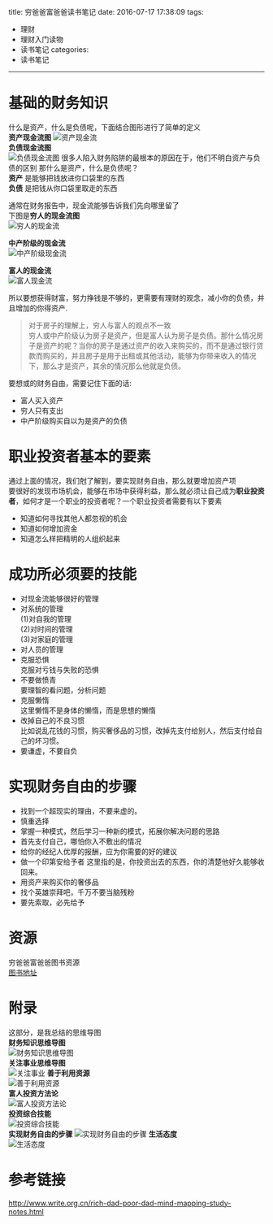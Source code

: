 title: 穷爸爸富爸爸读书笔记
date: 2016-07-17 17:38:09
tags:
  - 理财
  - 理财入门读物
  - 读书笔记
categories:
  - 读书笔记
---

# 基础的财务知识  
什么是资产，什么是负债呢，下面结合图形进行了简单的定义  
**资产现金流图**
![资产现金流](http://7xlvqo.com1.z0.glb.clouddn.com/9817fb219c360ed111d8c2a1a6db61d8.png)  
**负债现金流图**  
![负债现金流图](http://7xlvqo.com1.z0.glb.clouddn.com/e253b68f165a0ed9af4af7134b0967c4.png)
很多人陷入财务陷阱的最根本的原因在于，他们不明白资产与负债的区别
那什么是资产，什么是负债呢？  
**资产** 是能够把钱放进你口袋里的东西  
**负债** 是把钱从你口袋里取走的东西  

通常在财务报告中，现金流能够告诉我们先向哪里留了  
下图是**穷人的现金流图**  
![穷人的现金流](http://7xlvqo.com1.z0.glb.clouddn.com/cb18fc868d728ed295f37a3b28f8632a.png)

**中产阶级的现金流**  
![中产阶级现金流](http://7xlvqo.com1.z0.glb.clouddn.com/26df8674d6873d664551ad9996131809.png)

**富人的现金流**  
![富人现金流](http://7xlvqo.com1.z0.glb.clouddn.com/19463015058dacfa81c96138e388db5a.png)

所以要想获得财富，努力挣钱是不够的，更需要有理财的观念，减小你的负债，并且增加的你得资产.
>对于房子的理解上，穷人与富人的观点不一致  
穷人或中产阶级认为房子是资产，但是富人认为房子是负债。那什么情况房子是资产的呢？当你的房子是通过资产的收入来购买的，而不是通过银行贷款而购买的，并且房子是用于出租或其他活动，能够为你带来收入的情况下，那么才是资产，其余的情况那么他就是负债。  

要想或的财务自由，需要记住下面的话:  
- 富人买入资产  
- 穷人只有支出  
- 中产阶级购买自以为是资产的负债

# 职业投资者基本的要素  
通过上面的情况，我们尅了解到，要实现财务自由，那么就要增加资产项  
要很好的发现市场机会，能够在市场中获得利益，那么就必须让自己成为**职业投资者**，如何才是一个职业的投资者呢？一个职业投资者需要有以下要素
- 知道如何寻找其他人都忽视的机会  
- 知道如何增加资金  
- 知道怎么样把精明的人组织起来  

# 成功所必须要的技能
- 对现金流能够很好的管理  
- 对系统的管理  
(1)对自我的管理  
(2)对时间的管理  
(3)对家庭的管理
- 对人员的管理  
- 克服恐惧  
克服对亏钱与失败的恐惧  
- 不要做愤青  
要理智的看问题，分析问题  
- 克服懒惰  
这里懒惰不是身体的懒惰，而是思想的懒惰  
- 改掉自己的不良习惯  
比如说乱花钱的习惯，购买奢侈品的习惯，改掉先支付给别人，然后支付给自己的坏习惯。  
- 要谦虚，不要自负

# 实现财务自由的步骤  
- 找到一个超现实的理由，不要来虚的。  
- 慎重选择  
- 掌握一种模式，然后学习一种新的模式，拓展你解决问题的思路  
- 首先支付自己，哪怕你入不敷出的情况  
- 给你的经纪人优厚的报酬，应为你需要的好的建议  
- 做一个印第安给予者
这里指的是，你投资出去的东西，你的清楚他好久能够收回来。      
- 用资产来购买你的奢侈品  
- 找个英雄崇拜吧，千万不要当脑残粉  
- 要先索取，必先给予  
# 资源  
穷爸爸富爸爸图书资源  
[图书地址](https://www.amazon.cn/%E5%AF%8C%E7%88%B8%E7%88%B8%E7%A9%B7%E7%88%B8%E7%88%B8-%E3%80%94%E7%BE%8E%E3%80%95%E7%BD%97%E4%BC%AF%E7%89%B9%C2%B7%E6%B8%85%E5%B4%8E-%E3%80%94%E7%BE%8E%E3%80%95%E8%8E%8E%E4%BC%A6%C2%B7%E8%8E%B1%E5%B8%8C%E7%89%B9/dp/B00H42WTTC/ref=sr_1_1?s=digital-text&ie=UTF8&qid=1468745562&sr=1-1&keywords=%E7%A9%B7%E7%88%B8%E7%88%B8%E5%AF%8C%E7%88%B8%E7%88%B8)
# 附录  
这部分，是我总结的思维导图  
**财务知识思维导图**  
![财务知识思维导图](https://tp.linqmind.com/2016-07-17_%E8%B4%A2%E5%8A%A1%E7%9F%A5%E8%AF%86.png)  
**关注事业思维导图**  
![关注事业](https://tp.linqmind.com/2016-07-17_%E7%A9%B7%E7%88%B8%E7%88%B8%E5%AF%8C%E7%88%B8%E7%88%B8%E8%AF%BB%E4%B9%A6%E7%AC%94%E8%AE%B0-%E5%85%B3%E6%B3%A8%E4%BA%8B%E4%B8%9A.png)
**善于利用资源**  
![善于利用资源](https://tp.linqmind.com/2016-07-17_%E7%A9%B7%E7%88%B8%E7%88%B8%E5%AF%8C%E7%88%B8%E7%88%B8%E8%AF%BB%E4%B9%A6%E7%AC%94%E8%AE%B0-%E5%96%84%E4%BA%8E%E5%88%A9%E7%94%A8%E8%B5%84%E6%BA%90.png)  
**富人投资方法论**  
![富人投资方法论](https://tp.linqmind.com/2016-07-17_%E7%A9%B7%E7%88%B8%E7%88%B8%E5%AF%8C%E7%88%B8%E7%88%B8%E8%AF%BB%E4%B9%A6%E7%AC%94%E8%AE%B0-%E5%AF%8C%E4%BA%BA%E6%8A%95%E8%B5%84%E6%96%B9%E6%B3%95%E8%AE%BA.png)  
**投资综合技能**  
![投资综合技能](https://tp.linqmind.com/2016-07-17_%E7%A9%B7%E7%88%B8%E7%88%B8%E5%AF%8C%E7%88%B8%E7%88%B8%E8%AF%BB%E4%B9%A6%E7%AC%94%E8%AE%B0-%E6%8A%95%E8%B5%84%E7%BB%BC%E5%90%88%E6%8A%80%E8%83%BD.png)  
**实现财务自由的步骤**
![实现财务自由的步骤](https://tp.linqmind.com/2016-07-17_%E7%A9%B7%E7%88%B8%E7%88%B8%E5%AF%8C%E7%88%B8%E7%88%B8%E8%AF%BB%E4%B9%A6%E7%AC%94%E8%AE%B0-%E5%AE%9E%E7%8E%B0%E8%B4%A2%E5%8A%A1%E8%87%AA%E7%94%B1%E7%9A%84%E6%AD%A5%E9%AA%A4-1.png)
**生活态度**  
![生活态度](https://tp.linqmind.com/2016-07-17_%E7%A9%B7%E7%88%B8%E7%88%B8%E5%AF%8C%E7%88%B8%E7%88%B8%E8%AF%BB%E4%B9%A6%E7%AC%94%E8%AE%B0-%E7%94%9F%E6%B4%BB%E6%80%81%E5%BA%A6.png)
# 参考链接  
http://www.write.org.cn/rich-dad-poor-dad-mind-mapping-study-notes.html
